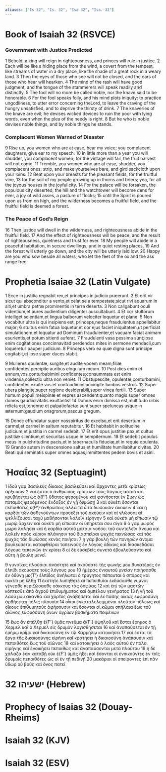```yaml
---
aliases: ["Is 32", "Is. 32", "Isa 32", "Isa. 32"]
---
```



# Book of Isaiah 32 (RSVCE)

### Government with Justice Predicted
1 Behold, a king will reign in righteousness, and princes will rule in justice.
2 Each will be like a hiding place from the wind, a covert from the tempest, like streams of water in a dry place, like the shade of a great rock in a weary land.
3 Then the eyes of those who see will not be closed, and the ears of those who hear will hearken.
4 The mind of the rash will have good judgment, and the tongue of the stammerers will speak readily and distinctly.
5 The fool will no more be called noble, nor the knave said to be honorable.
6 For the fool speaks folly, and his mind plots iniquity: to practice ungodliness, to utter error concerning theLord, to leave the craving of the hungry unsatisfied, and to deprive the thirsty of drink.
7 The knaveries of the knave are evil; he devises wicked devices to ruin the poor with lying words, even when the plea of the needy is right.
8 But he who is noble devises noble things, and by noble things he stands.
### Complacent Women Warned of Disaster
9 Rise up, you women who are at ease, hear my voice; you complacent daughters, give ear to my speech.
10 In little more than a year you will shudder, you complacent women; for the vintage will fail, the fruit harvest will not come.
11 Tremble, you women who are at ease, shudder, you complacent ones; strip, and make yourselves bare, and gird sackcloth upon your loins.
12 Beat upon your breasts for the pleasant fields, for the fruitful vine,
13 for the soil of my people growing up in thorns and briers; yea, for all the joyous houses in the joyful city.
14 For the palace will be forsaken, the populous city deserted; the hill and the watchtower will become dens for ever, a joy of wild asses, a pasture of flocks;
15 until the Spirit is poured upon us from on high, and the wilderness becomes a fruitful field, and the fruitful field is deemed a forest.
### The Peace of God’s Reign
16 Then justice will dwell in the wilderness, and righteousness abide in the fruitful field.
17 And the effect of righteousness will be peace, and the result of righteousness, quietness and trust for ever.
18 My people will abide in a peaceful habitation, in secure dwellings, and in quiet resting places.
19 And the forest will utterly go down, and the city will be utterly laid low.
20 Happy are you who sow beside all waters, who let the feet of the ox and the ass range free.


# Prophetia Isaiae 32 (Latin Vulgate)

1 Ecce in justitia regnabit rex,et principes in judicio præerunt.
2 Et erit vir sicut qui absconditur a vento,et celat se a tempestate;sicut rivi aquarum in siti,et umbra petræ prominentis in terra deserta.
3 Non caligabunt oculi videntium,et aures audientium diligenter auscultabunt.
4 Et cor stultorum intelliget scientiam,et lingua balborum velociter loquetur et plane.
5 Non vocabitur ultra is qui insipiens est, princeps,neque fraudulentus appellabitur major;
6 stultus enim fatua loquetur,et cor ejus faciet iniquitatem,ut perficiat simulationem,et loquatur ad Dominum fraudulenter,et vacuam faciat animam esurientis,et potum sitienti auferat.
7 Fraudulenti vasa pessima sunt;ipse enim cogitationes concinnavitad perdendos mites in sermone mendacii,cum loqueretur pauper judicium.
8 Princeps vero ea quæ digna sunt principe cogitabit,et ipse super duces stabit.

9 Mulieres opulentæ, surgite,et audite vocem meam;filiæ confidentes,percipite auribus eloquium meum.
10 Post dies enim et annum,vos conturbabimini confidentes;consummata est enim vindemia,collectio ultra non veniet.
11 Obstupescite, opulentæ;conturbamini, confidentes:exuite vos et confundimini;accingite lumbos vestros.
12 Super ubera plangite,super regione desiderabili,super vinea fertili.
13 Super humum populi meispinæ et vepres ascendent:quanto magis super omnes domos gaudiicivitatis exultantis!
14 Domus enim dimissa est,multitudo urbis relicta est,tenebræ et palpatiofactæ sunt super speluncas usque in æternum;gaudium onagrorum,pascua gregum.

15 Donec effundatur super nosspiritus de excelso,et erit desertum in carmel,et carmel in saltum reputabitur.
16 Et habitabit in solitudine judicium,et justitia in carmel sedebit.
17 Et erit opus justitiæ pax,et cultus justitiæ silentium,et securitas usque in sempiternum.
18 Et sedebit populus meus in pulchritudine pacis,et in tabernaculis fiduciæ,et in requie opulenta.
19 Grando autem in descensione saltus,et humilitate humiliabitur civitas.
20 Beati qui seminatis super omnes aquas,immittentes pedem bovis et asini.


# Ἠσαΐας 32 (Septuagint)

1 ἰδοὺ γὰρ βασιλεὺς δίκαιος βασιλεύσει καὶ ἄρχοντες μετὰ κρίσεως ἄρξουσιν
2 καὶ ἔσται ὁ ἄνθρωπος κρύπτων τοὺς λόγους αὐτοῦ καὶ κρυβήσεται ὡς ἀ{F'} ὕδατος φερομένου καὶ φανήσεται ἐν Σιων ὡς ποταμὸς φερόμενος ἔνδοξος ἐν γῇ διψώσῃ
3 καὶ οὐκέτι ἔσονται πεποιθότες ἐ{P'} ἀνθρώποις ἀλλὰ τὰ ὦτα δώσουσιν ἀκούειν
4 καὶ ἡ καρδία τῶν ἀσθενούντων προσέξει τοῦ ἀκούειν καὶ αἱ γλῶσσαι αἱ ψελλίζουσαι ταχὺ μαθήσονται λαλεῖν εἰρήνην
5 καὶ οὐκέτι μὴ εἴπωσιν τῷ μωρῷ ἄρχειν καὶ οὐκέτι μὴ εἴπωσιν οἱ ὑπηρέται σου σίγα
6 ὁ γὰρ μωρὸς μωρὰ λαλήσει καὶ ἡ καρδία αὐτοῦ μάταια νοήσει τοῦ συντελεῖν ἄνομα καὶ λαλεῖν πρὸς κύριον πλάνησιν τοῦ διασπεῖραι ψυχὰς πεινώσας καὶ τὰς ψυχὰς τὰς διψώσας κενὰς ποιῆσαι
7 ἡ γὰρ βουλὴ τῶν πονηρῶν ἄνομα βουλεύσεται καταφθεῖραι ταπεινοὺς ἐν λόγοις ἀδίκοις καὶ διασκεδάσαι λόγους ταπεινῶν ἐν κρίσει
8 οἱ δὲ εὐσεβεῖς συνετὰ ἐβουλεύσαντο καὶ αὕτη ἡ βουλὴ μενεῖ

9 γυναῖκες πλούσιαι ἀνάστητε καὶ ἀκούσατε τῆς φωνῆς μου θυγατέρες ἐν ἐλπίδι ἀκούσατε τοὺς λόγους μου
10 ἡμέρας ἐνιαυτοῦ μνείαν ποιήσασθε ἐν ὀδύνῃ με{T'} ἐλπίδος ἀνήλωται ὁ τρύγητος πέπαυται ὁ σπόρος καὶ οὐκέτι μὴ ἔλθῃ
11 ἔκστητε λυπήθητε αἱ πεποιθυῖαι ἐκδύσασθε γυμναὶ γένεσθε περιζώσασθε σάκκους τὰς ὀσφύας
12 καὶ ἐπὶ τῶν μαστῶν κόπτεσθε ἀπὸ ἀγροῦ ἐπιθυμήματος καὶ ἀμπέλου γενήματος
13 ἡ γῆ τοῦ λαοῦ μου ἄκανθα καὶ χόρτος ἀναβήσεται καὶ ἐκ πάσης οἰκίας εὐφροσύνη ἀρθήσεται πόλις πλουσία
14 οἶκοι ἐγκαταλελειμμένοι πλοῦτον πόλεως καὶ οἴκους ἐπιθυμητοὺς ἀφήσουσιν καὶ ἔσονται αἱ κῶμαι σπήλαια ἕως τοῦ αἰῶνος εὐφροσύνη ὄνων ἀγρίων βοσκήματα ποιμένων

15 ἕως ἂν ἐπέλθῃ ἐ{F'} ὑμᾶς πνεῦμα ἀ{F'} ὑψηλοῦ καὶ ἔσται ἔρημος ὁ Χερμελ καὶ ὁ Χερμελ εἰς δρυμὸν λογισθήσεται
16 καὶ ἀναπαύσεται ἐν τῇ ἐρήμῳ κρίμα καὶ δικαιοσύνη ἐν τῷ Καρμήλῳ κατοικήσει
17 καὶ ἔσται τὰ ἔργα τῆς δικαιοσύνης εἰρήνη καὶ κρατήσει ἡ δικαιοσύνη ἀνάπαυσιν καὶ πεποιθότες ἕως τοῦ αἰῶνος
18 καὶ κατοικήσει ὁ λαὸς αὐτοῦ ἐν πόλει εἰρήνης καὶ ἐνοικήσει πεποιθώς καὶ ἀναπαύσονται μετὰ πλούτου
19 ἡ δὲ χάλαζα ἐὰν καταβῇ οὐκ ἐ{F'} ὑμᾶς ἥξει καὶ ἔσονται οἱ ἐνοικοῦντες ἐν τοῖς δρυμοῖς πεποιθότες ὡς οἱ ἐν τῇ πεδινῇ
20 μακάριοι οἱ σπείροντες ἐπὶ πᾶν ὕδωρ οὗ βοῦς καὶ ὄνος πατεῖ


# 32 ישעיהו (Hebrew)


# Prophecy of Isaias 32 (Douay-Rheims)


# Isaiah 32 (KJV)


# Isaiah 32 (ESV)

